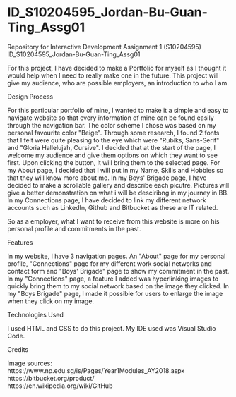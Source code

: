 # ID_S10204595_Jordan-Bu-Guan-Ting_Assg01
Repository for Interactive Development Assignment 1 (S10204595)
<h>ID_S10204595_Jordan-Bu-Guan-Ting_Assg01</h>
<p>For this project, I have decided to make a Portfolio for myself as I thought it would help when I need to really make one
in the future. This project will give my audience, who are possible employers, an introduction to who I am.</p>

<h>Design Process</h>
<p>For this particular portfolio of mine, I wanted to make it a simple and easy to navigate website so that every information of mine can be found easily through the navigation bar. The color scheme I chose was based on my personal favourite color "Beige". Through some research, I found 2 fonts that I felt were quite pleasing to the eye which were "Rubiks, Sans-Serif" and
"Gloria Hallelujah, Cursive". I decided that at the start of the page, I welcome my audience and give them options on which they want to see first. Upon clicking the button, it will bring them to the selected page. For my About page, I decided that I will put in my Name, Skills and Hobbies so that they will know more about me. In my Boys' Brigade page, I have decided to make a scrollable gallery and describe each picutre. Pictures will give a better demonstration on what i will be desciribng in my journey in BB. In my Connections page, I have decided to link my different network accounts such as LinkedIn, Github and Bitbucket as these are IT related.<br>

So as a employer, what I want to receive from this website is more on his personal profile and commitments in the past.

<h>Features</h>
<p>In my website, I have 3 navigation pages. An "About" page for my personal profile, "Connections" page for my different work social networks and contact form and "Boys' Brigade" page to show my commitment in the past.
In my "Connections" page, a feature I added was hyperlinking images to quickly bring them to my social network based on the image they clicked. 
In my "Boys Brigade" page, I made it possible for users to enlarge the image when they click on my image.
</p>

<h>Technologies Used</h>
</p> I used HTML and CSS to do this project. My IDE used was Visual Studio Code. </p>

<h>Credits</h>
</p> Image sources: <br>
https://www.np.edu.sg/is/Pages/Year1Modules_AY2018.aspx <br>
https://bitbucket.org/product/ <br>
https://en.wikipedia.org/wiki/GitHub
</p>